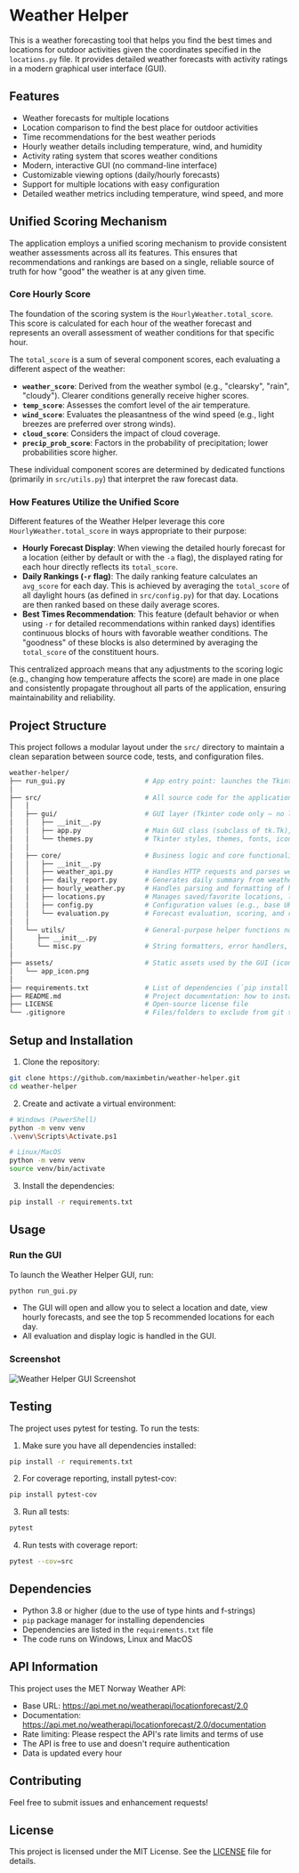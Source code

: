 # Weather Helper

This is a weather forecasting tool that helps you find the best times and locations for outdoor activities given the coordinates specified in the `locations.py` file. It provides detailed weather forecasts with activity ratings in a modern graphical user interface (GUI).

## Features

- Weather forecasts for multiple locations
- Location comparison to find the best place for outdoor activities
- Time recommendations for the best weather periods
- Hourly weather details including temperature, wind, and humidity
- Activity rating system that scores weather conditions
- Modern, interactive GUI (no command-line interface)
- Customizable viewing options (daily/hourly forecasts)
- Support for multiple locations with easy configuration
- Detailed weather metrics including temperature, wind speed, and more

## Unified Scoring Mechanism

The application employs a unified scoring mechanism to provide consistent weather assessments across all its features. This ensures that recommendations and rankings are based on a single, reliable source of truth for how "good" the weather is at any given time.

### Core Hourly Score

The foundation of the scoring system is the `HourlyWeather.total_score`. This score is calculated for each hour of the weather forecast and represents an overall assessment of weather conditions for that specific hour.

The `total_score` is a sum of several component scores, each evaluating a different aspect of the weather:

*   **`weather_score`**: Derived from the weather symbol (e.g., "clearsky", "rain", "cloudy"). Clearer conditions generally receive higher scores.
*   **`temp_score`**: Assesses the comfort level of the air temperature.
*   **`wind_score`**: Evaluates the pleasantness of the wind speed (e.g., light breezes are preferred over strong winds).
*   **`cloud_score`**: Considers the impact of cloud coverage.
*   **`precip_prob_score`**: Factors in the probability of precipitation; lower probabilities score higher.

These individual component scores are determined by dedicated functions (primarily in `src/utils.py`) that interpret the raw forecast data.

### How Features Utilize the Unified Score

Different features of the Weather Helper leverage this core `HourlyWeather.total_score` in ways appropriate to their purpose:

*   **Hourly Forecast Display**: When viewing the detailed hourly forecast for a location (either by default or with the `-a` flag), the displayed rating for each hour directly reflects its `total_score`.
*   **Daily Rankings (`-r` flag)**: The daily ranking feature calculates an `avg_score` for each day. This is achieved by averaging the `total_score` of all daylight hours (as defined in `src/config.py`) for that day. Locations are then ranked based on these daily average scores.
*   **Best Times Recommendation**: This feature (default behavior or when using `-r` for detailed recommendations within ranked days) identifies continuous blocks of hours with favorable weather conditions. The "goodness" of these blocks is also determined by averaging the `total_score` of the constituent hours.

This centralized approach means that any adjustments to the scoring logic (e.g., changing how temperature affects the score) are made in one place and consistently propagate throughout all parts of the application, ensuring maintainability and reliability.

## Project Structure

This project follows a modular layout under the `src/` directory to maintain a clean separation between source code, tests, and configuration files.

```graphql
weather-helper/
├── run_gui.py                    # App entry point: launches the Tkinter GUI
│
├── src/                          # All source code for the application
│   │
│   ├── gui/                      # GUI layer (Tkinter code only — no logic!)
│   │   ├── __init__.py
│   │   ├── app.py                # Main GUI class (subclass of tk.Tk), sets up window, widgets
│   │   └── themes.py             # Tkinter styles, themes, fonts, icons
│   │
│   ├── core/                     # Business logic and core functionality (no UI code!)
│   │   ├── __init__.py
│   │   ├── weather_api.py        # Handles HTTP requests and parses weather data from APIs
│   │   ├── daily_report.py       # Generates daily summary from weather data
│   │   ├── hourly_weather.py     # Handles parsing and formatting of hourly forecast data
│   │   ├── locations.py          # Manages saved/favorite locations, location validation
│   │   ├── config.py             # Configuration values (e.g., base URLs, headers, constants)
│   │   └── evaluation.py         # Forecast evaluation, scoring, and ranking logic
│   │
│   └── utils/                    # General-purpose helper functions not tied to core logic
│      ├── __init__.py
│      └── misc.py                # String formatters, error handlers, date utilities, etc.
│
├── assets/                       # Static assets used by the GUI (icons, images, splash screens)
│   └── app_icon.png
│
├── requirements.txt              # List of dependencies (`pip install -r requirements.txt`)
├── README.md                     # Project documentation: how to install, run, develop
├── LICENSE                       # Open-source license file
└── .gitignore                    # Files/folders to exclude from git tracking (e.g., __pycache__)
```

## Setup and Installation

1. Clone the repository:
```bash
git clone https://github.com/maximbetin/weather-helper.git
cd weather-helper
```

2. Create and activate a virtual environment:
```bash
# Windows (PowerShell)
python -m venv venv
.\venv\Scripts\Activate.ps1

# Linux/MacOS
python -m venv venv
source venv/bin/activate
```

3. Install the dependencies:
```bash
pip install -r requirements.txt
```

## Usage

### Run the GUI
To launch the Weather Helper GUI, run:
```bash
python run_gui.py
```

- The GUI will open and allow you to select a location and date, view hourly forecasts, and see the top 5 recommended locations for each day.
- All evaluation and display logic is handled in the GUI.

### Screenshot

![Weather Helper GUI Screenshot](assets/app_screenshot.png)

## Testing

The project uses pytest for testing. To run the tests:

1. Make sure you have all dependencies installed:
```bash
pip install -r requirements.txt
```

2. For coverage reporting, install pytest-cov:
```bash
pip install pytest-cov
```

3. Run all tests:
```bash
pytest
```

4. Run tests with coverage report:
```bash
pytest --cov=src
```

## Dependencies

- Python 3.8 or higher (due to the use of type hints and f-strings)
- `pip` package manager for installing dependencies
- Dependencies are listed in the `requirements.txt` file
- The code runs on Windows, Linux and MacOS

## API Information

This project uses the MET Norway Weather API:
- Base URL: https://api.met.no/weatherapi/locationforecast/2.0
- Documentation: https://api.met.no/weatherapi/locationforecast/2.0/documentation
- Rate limiting: Please respect the API's rate limits and terms of use
- The API is free to use and doesn't require authentication
- Data is updated every hour

## Contributing

Feel free to submit issues and enhancement requests!

## License

This project is licensed under the MIT License. See the [LICENSE](LICENSE) file for details.